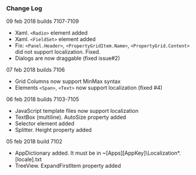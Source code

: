 ﻿### Change Log

09 feb 2018 builds 7107-7109
* Xaml. `<Radio>` element added
* Xaml. `<FieldSet>` element added
* Fix: `<Panel.Header>`, `<PropertyGridItem.Name>`, `<PropertyGrid.Content>` did not support localization. Fixed.
* Dialogs are now draggable (fixed issue#2)

07 feb 2018 builds 7106
* Grid Columns now support MinMax syntax
* Elements `<Span>`, `<Text>` now support localization (fixed #4)

06 feb 2018 builds 7103-7105
* JavaScript template files now support localization
* TextBox (multiline). AutoSize property added
* Selector element added
* Splitter. Height property added

05 feb 2018 build 7102
* AppDictionary added. It must be in ~\[Apps]\[AppKey]\Localization\*.[locale].txt
* TreeView. ExpandFirstItem property added

